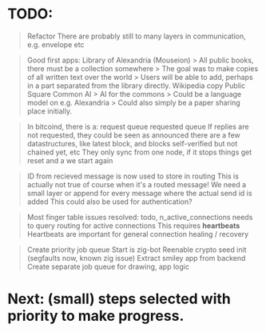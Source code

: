 # TODO:

> Refactor
  > There are probably still to many layers in communication, e.g. envelope etc

> Good first apps:
  > Library of Alexandria (Mouseion)
    > All public books, there must be a collection somewhere
    > The goal was to make copies of all written text over the world
      > Users will be able to add, perhaps in a part separated from the library directly.
  > Wikipedia copy
  > Public Square
  > Common AI
    > AI for the commons
    > Could be a language model on e.g. Alexandria
    > Could also simply be a paper sharing place initially.
  
> In bitcoind, there is a:
  > request queue
  > requested queue
  > If replies are not requested, they could be seen as announced
  > there are a few datastructures, like latest block, and blocks self-verified but not chained yet, etc
> They only sync from one node, if it stops things get reset and a we start again

> ID from recieved message is now used to store in routing
  > This is actually not true of course when it's a routed message! 
  > We need a small layer or append for every message where the actual send id is added
  > This could also be used for authentication?

> Most finger table issues resolved:
  > todo, n_active_connections needs to query routing for active connections
  > This requires __heartbeats__
  > Heartbeats are important for general connection healing / recovery

> Create priority job queue
 > Start is zig-bot
> Reenable crypto seed init (segfaults now, known zig issue)
> Extract smiley app from backend
  > Create separate job queue for drawing, app logic

# Next: (small) steps selected with priority to make progress.
